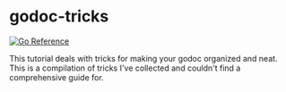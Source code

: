 godoc-tricks
============

[![Go Reference](https://pkg.go.dev/badge/github.com/fluhus/godoc-tricks.svg)](https://pkg.go.dev/github.com/fluhus/godoc-tricks)

This tutorial deals with tricks for making your godoc organized and neat.
This is a compilation of tricks I've collected and couldn't find a
comprehensive guide for.
